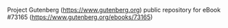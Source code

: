 Project Gutenberg (https://www.gutenberg.org) public repository
for eBook #73165 (https://www.gutenberg.org/ebooks/73165)
